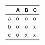 |    | A   | B   | C   |
|----|-----|-----|-----|
| a  | o   | o   | o   |
| b  | o   | o   | x   |
| c  | o   | x   | x   |
